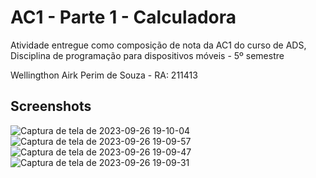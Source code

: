# AC1 - Parte 1 - Calculadora

Atividade entregue como composição de nota da AC1 do curso de ADS, Disciplina de programação para dispositivos móveis - 5º semestre 

Wellingthon Airk Perim de Souza - RA: 211413



## Screenshots
![Captura de tela de 2023-09-26 19-10-04](https://github.com/Airk-souza/AC1---Parte-1---Calculadora/assets/85415148/ebc56495-6956-4f98-9295-56cfa2de3fda)
![Captura de tela de 2023-09-26 19-09-57](https://github.com/Airk-souza/AC1---Parte-1---Calculadora/assets/85415148/1d712bf6-eb9d-4c50-ac6c-073de376ba00)
![Captura de tela de 2023-09-26 19-09-47](https://github.com/Airk-souza/AC1---Parte-1---Calculadora/assets/85415148/2a7e5288-83f6-4482-867d-d1691d4618c6)
![Captura de tela de 2023-09-26 19-09-31](https://github.com/Airk-souza/AC1---Parte-1---Calculadora/assets/85415148/eff91357-f607-40d6-9458-4ff3f0830648)
